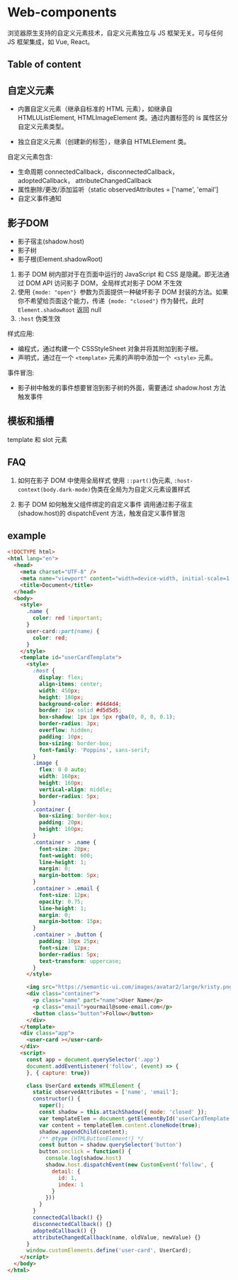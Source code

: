 # Web-components
浏览器原生支持的自定义元素技术，自定义元素独立与 JS 框架无关。可与任何 JS 框架集成，如 Vue, React。


## Table of content


## 自定义元素
- 内置自定义元素（继承自标准的 HTML 元素），如继承自 HTMLUListElement, HTMLImageElement 类。通过内置标签的 is 属性区分自定义元素类型。
  
- 独立自定义元素（创建新的标签），继承自 HTMLElement 类。

自定义元素包含:
- 生命周期 connectedCallback，disconnectedCallback，adoptedCallback， attributeChangedCallback
- 属性删除/更改/添加监听（static observedAttributes = ['name', 'email']
- 自定义事件通知


## 影子DOM
- 影子宿主(shadow.host)
- 影子树
- 影子根(Element.shadowRoot)

1. 影子 DOM 树内部对于在页面中运行的 JavaScript 和 CSS 是隐藏。即无法通过 DOM API 访问影子 DOM，全局样式对影子 DOM 不生效
2. 使用 `{mode: "open"} `参数为页面提供一种破坏影子 DOM 封装的方法。如果你不希望给页面这个能力，传递` {mode: "closed"}` 作为替代，此时 `Element.shadowRoot` 返回 null
3. `:host` 伪类生效

样式应用:
- 编程式，通过构建一个 CSSStyleSheet 对象并将其附加到影子根。
- 声明式，通过在一个 `<template>` 元素的声明中添加一个` <style>` 元素。

事件冒泡:
- 影子树中触发的事件想要冒泡到影子树的外面，需要通过 shadow.host 方法触发事件

## 模板和插槽
template 和 slot 元素


## FAQ
1. 如何在影子 DOM 中使用全局样式
  使用 `::part()`伪元素, `:host-context(body.dark-mode)`伪类在全局为为自定义元素设置样式

2. 影子 DOM 如何触发父组件绑定的自定义事件
   调用通过影子宿主(shadow.host)的 dispatchEvent 方法，触发自定义事件冒泡


## example
```html
<!DOCTYPE html>
<html lang="en">
  <head>
    <meta charset="UTF-8" />
    <meta name="viewport" content="width=device-width, initial-scale=1.0" />
    <title>Document</title>
  </head>
  <body>
    <style>
      .name {
        color: red !important;
      }
      user-card::part(name) {
        color: red;
      }
    </style>
    <template id="userCardTemplate">
      <style>
        :host {
          display: flex;
          align-items: center;
          width: 450px;
          height: 180px;
          background-color: #d4d4d4;
          border: 1px solid #d5d5d5;
          box-shadow: 1px 1px 5px rgba(0, 0, 0, 0.1);
          border-radius: 3px;
          overflow: hidden;
          padding: 10px;
          box-sizing: border-box;
          font-family: 'Poppins', sans-serif;
        }
        .image {
          flex: 0 0 auto;
          width: 160px;
          height: 160px;
          vertical-align: middle;
          border-radius: 5px;
        }
        .container {
          box-sizing: border-box;
          padding: 20px;
          height: 160px;
        }
        .container > .name {
          font-size: 20px;
          font-weight: 600;
          line-height: 1;
          margin: 0;
          margin-bottom: 5px;
        }
        .container > .email {
          font-size: 12px;
          opacity: 0.75;
          line-height: 1;
          margin: 0;
          margin-bottom: 15px;
        }
        .container > .button {
          padding: 10px 25px;
          font-size: 12px;
          border-radius: 5px;
          text-transform: uppercase;
        }
      </style>

      <img src="https://semantic-ui.com/images/avatar2/large/kristy.png" class="image" />
      <div class="container">
        <p class="name" part="name">User Name</p>
        <p class="email">yourmail@some-email.com</p>
        <button class="button">Follow</button>
      </div>
    </template>
    <div class="app">
      <user-card ></user-card>
    </div>
    <script>
      const app = document.querySelector('.app')
      document.addEventListener('follow', (event) => {
      }, { capture: true})

      class UserCard extends HTMLElement {
        static observedAttributes = ['name', 'email'];
        constructor() {
          super();
          const shadow = this.attachShadow({ mode: 'closed' });
          var templateElem = document.getElementById('userCardTemplate');
          var content = templateElem.content.cloneNode(true);
          shadow.appendChild(content);
          /** @type {HTMLButtonElement!} */
          const button = shadow.querySelector('button')
          button.onclick = function() {
            console.log(shadow.host)
            shadow.host.dispatchEvent(new CustomEvent('follow', {
              detail: {
                id: 1,
                index: 1
              }
            }))
          }
        }
        connectedCallback() {} 
        disconnectedCallback() {}
        adoptedCallback() {}
        attributeChangedCallback(name, oldValue, newValue) {}
      }
      window.customElements.define('user-card', UserCard);
    </script>
  </body>
</html>

```
